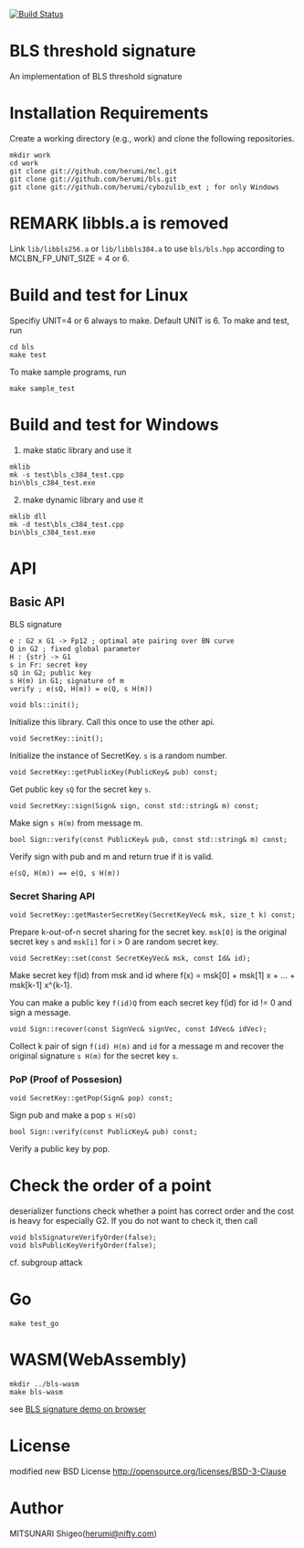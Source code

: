 [![Build Status](https://travis-ci.org/herumi/bls.png)](https://travis-ci.org/herumi/bls)

# BLS threshold signature

An implementation of BLS threshold signature

# Installation Requirements

Create a working directory (e.g., work) and clone the following repositories.
```
mkdir work
cd work
git clone git://github.com/herumi/mcl.git
git clone git://github.com/herumi/bls.git
git clone git://github.com/herumi/cybozulib_ext ; for only Windows
```

# **REMARK** libbls.a is removed
Link `lib/libbls256.a` or `lib/libbls384.a` to use `bls/bls.hpp` according to MCLBN_FP_UNIT_SIZE = 4 or 6.

# Build and test for Linux
Specifiy UNIT=4 or 6 always to make. Default UNIT is 6.
To make and test, run
```
cd bls
make test
```
To make sample programs, run
```
make sample_test
```

# Build and test for Windows
1) make static library and use it
```
mklib
mk -s test\bls_c384_test.cpp
bin\bls_c384_test.exe
```

2) make dynamic library and use it
```
mklib dll
mk -d test\bls_c384_test.cpp
bin\bls_c384_test.exe
```

# API

## Basic API

BLS signature
```
e : G2 x G1 -> Fp12 ; optimal ate pairing over BN curve
Q in G2 ; fixed global parameter
H : {str} -> G1
s in Fr: secret key
sQ in G2; public key
s H(m) in G1; signature of m
verify ; e(sQ, H(m)) = e(Q, s H(m))
```

```
void bls::init();
```

Initialize this library. Call this once to use the other api.

```
void SecretKey::init();
```

Initialize the instance of SecretKey. `s` is a random number.

```
void SecretKey::getPublicKey(PublicKey& pub) const;
```

Get public key `sQ` for the secret key `s`.

```
void SecretKey::sign(Sign& sign, const std::string& m) const;
```

Make sign `s H(m)` from message m.

```
bool Sign::verify(const PublicKey& pub, const std::string& m) const;
```

Verify sign with pub and m and return true if it is valid.

```
e(sQ, H(m)) == e(Q, s H(m))
```

### Secret Sharing API

```
void SecretKey::getMasterSecretKey(SecretKeyVec& msk, size_t k) const;
```

Prepare k-out-of-n secret sharing for the secret key.
`msk[0]` is the original secret key `s` and `msk[i]` for i > 0 are random secret key.

```
void SecretKey::set(const SecretKeyVec& msk, const Id& id);
```

Make secret key f(id) from msk and id where f(x) = msk[0] + msk[1] x + ... + msk[k-1] x^{k-1}.

You can make a public key `f(id)Q` from each secret key f(id) for id != 0 and sign a message.

```
void Sign::recover(const SignVec& signVec, const IdVec& idVec);
```

Collect k pair of sign `f(id) H(m)` and `id` for a message m and recover the original signature `s H(m)` for the secret key `s`.

### PoP (Proof of Possesion)

```
void SecretKey::getPop(Sign& pop) const;
```

Sign pub and make a pop `s H(sQ)`

```
bool Sign::verify(const PublicKey& pub) const;
```

Verify a public key by pop.

# Check the order of a point

deserializer functions check whether a point has correct order and
the cost is heavy for especially G2.
If you do not want to check it, then call
```
void blsSignatureVerifyOrder(false);
void blsPublicKeyVerifyOrder(false);
```

cf. subgroup attack

# Go
```
make test_go
```

# WASM(WebAssembly)
```
mkdir ../bls-wasm
make bls-wasm
```
see [BLS signature demo on browser](https://herumi.github.io/bls-wasm/bls-demo.html)

# License

modified new BSD License
http://opensource.org/licenses/BSD-3-Clause

# Author

MITSUNARI Shigeo(herumi@nifty.com)
